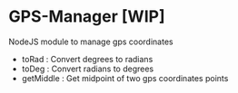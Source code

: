 # GPS-Manager [WIP]
NodeJS module to manage gps coordinates

- toRad : Convert degrees to radians
- toDeg : Convert radians to degrees
- getMiddle : Get midpoint of two gps coordinates points
